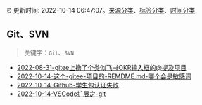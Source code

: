 :alarm_clock: 更新时间: 2022-10-14 06:47:07。[来源分类](../README.md)、[标签分类](../TAGS.md)、[时间分类](../TIMELINE.md)

## Git、SVN


> 关键字：`Git`、`SVN`



- [2022-08-31-gitee上撸了个类似飞书OKR输入框的@提及项目](https://www.zhangxinxu.com/wordpress/2022/08/gitee-feishu-okr-at-mention/) 
- [2022-10-14-这个-gitee-项目的-REMDME.md-哪个会是敏感词](https://www.v2ex.com/t/886895) 
- [2022-10-14-Github-学生包认证失败](https://www.v2ex.com/t/886883) 
- [2022-10-14-VSCode扩展之-git](https://toutiao.io/k/3c9cnfy) 